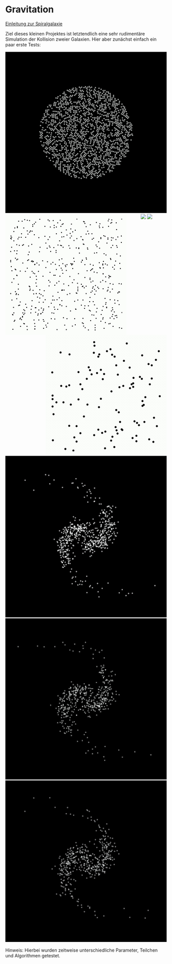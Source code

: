 # Gravitation

[Einleitung zur Spiralgalaxie](https://en.wikipedia.org/wiki/Spiral_galaxy)

Ziel dieses kleinen Projektes ist letztendlich eine sehr rudimentäre Simulation der Kollision zweier Galaxien. Hier aber zunächst einfach ein paar erste Tests:


<div align="center">
<img src="./animation9.gif"></img>
</div>

<div align="center">
<img src="./animation.gif" align="left"></img>
<img src="./animation2.gif" align="right"></img>
</div>

<div align="center">
<img src="./animation5.gif"></img>
<img src="./animation6.gif"></img>
<img src="./animation8.gif"></img>
<img src="./spiral_4.gif"></img>
<img src="./spiral_5.gif"></img>
</div>


Hinweis: Hierbei wurden zeitweise unterschiedliche Parameter, Teilchen und Algorithmen getestet.